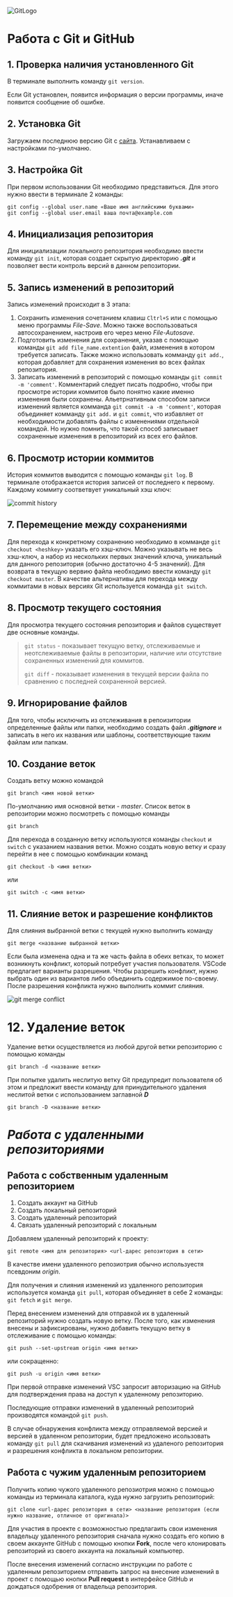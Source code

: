 ![GitLogo](Git-Logo-2Color.png)

# Работа с Git и GitHub
## 1. Проверка наличия установленного Git
В терминале выполнить команду `git version`.

Если Git установлен, появится информация о версии программы, иначе появится сообщение об ошибке.
## 2. Установка Git
Загружаем последнюю версию Git с [сайта](https://git-scm.com/downloads). Устанавливаем с настройками по-умолчаню.
## 3. Настройка Git
При первом использовании Git необходимо представиться.
Для этого нужно ввести в терминале 2 команды:

```
git config --global user.name «Ваше имя английскими буквами»
git config --global user.email ваша почта@example.com
```
## 4. Инициализация репозитория

Для инициализации локального репозитория необходимо ввести команду `git init`, которая создает скрытую директорию __*.git*__ и позволяет вести контроль версий в данном репозитории.

## 5. Запись изменений в репозиторий

Запись изменений происходит в 3 этапа:
1. Сохранить изменения сочетанием клавиш `Cltrl+S` или с помощью меню  программы *File-Save*. Можно также воспользоваться автосохранением, настроив его через меню *File-Autosave*.
2. Подготовить изменения для сохранения, указав с помощью команды `git add file_name.extention` файл, изменения в котором требуется записать. Также можно использовать комманду `git add.`, которая добавляет для сохранения изменения во всех файлах репозитория.
3. Записать изменений в репозиторий с помощью команды `git commit -m 'comment'`. Комментарий следует писать подробно, чтобы при просмотре истории коммитов было понятно какие именно изменения были сохранены. Альетрнативным способом записи изменений является комманда `git commit -a -m 'comment'`, которая объединяет комманду `git add.` и `git commit`, что избавляет от необходимости добавлять файлы с изменениями отдельной командой. Но нужно помнить, что такой способ записывает сохраненные изменения в репозиторий из всех его файлов.

## 6. Просмотр истории коммитов

История коммитов выводится с помощью команды `git log`. В терминале отображается история записей от последнего к первому. Каждому коммиту соответвует уникальный хэш ключ:

![commit history](git_log.jpg)

## 7. Перемещение между сохранениями

Для перехода к конкретному сохранению необходимо в комманде `git checkout <heshkey>` указать его хэш-ключ. Можно указывать не весь хэш-ключ, а набор из нескольких первых значений ключа, уникальный для данного репозитория (обычно достаточно 4-5 значений). Для возврата в текущую вервию файла необходимо ввести команду `git checkout master`. В качестве альтернативы для перехода между коммитами в новых версиях Git используется команда `git switch`.

## 8. Просмотр текущего состояния

Для просмотра текущего состояния репозитория и файлов существует две основные команды.

> `git status` - показывает текущую ветку, отслеживаемые и неотслеживаемые файлы в репозитории, наличие или отсутствие сохраненных изменений для коммитов.
>
>`git diff` - показывает изменения в текущей версии файла по сравнению с последней сохраненной версией.

## 9. Игнорирование файлов

Для того, чтобы исключить из отслеживания в репоизитории определенные файлы или папки, необходимо создать файл ***.gitignore*** и записать в него их названия или шаблоны, соответствующие таким файлам или папкам.

## 10. Создание веток

Создать ветку можно командой
```
git branch <имя новой ветки>
```
По-умолчанию имя основной ветки - *master*.
Список веток в репозитории можно посмотреть с помощью команды
```
git branch
```
Для перехода в созданную ветку используются команды `checkout` и `switch` с указанием названия ветки.
Можно создать новую ветку и сразу перейти в нее с помощью комбинации команд
```
git checkout -b <имя ветки>
```
или
```
git switch -c <имя ветки>
```

## 11. Слияние веток и разрешение конфликтов

Для слияния выбранной ветки с текущей нужно выполнить команду
```
git merge <название выбранной ветки>
```
Если была изменена одна и та же часть файла в обеих ветках, то может возникнуть конфликт, который потребует участия пользователя. VSCode предлагает варианты разрешения. Чтобы разрешить конфликт, нужно выбрать один из вариантов либо объединить содержимое по-своему. После разрешения конфликта нужно выполнить коммит слияния.

![git merge conflict](git_merge_conflict.jpg)

# 12. Удаление веток

Удаление ветки осуществляется из любой другой ветки репозиторию с помощью команды
```
git branch -d <название ветки>
```
При попытке удалить неслитую ветку Git предупредит пользователя об этом и предложит ввести команду для принудительного удаления неслитой ветки с использованием заглавной ***D***
```
git branch -D <название ветки>
```
# ***Работа с удаленными репозиториями***
## Работа с собственным удаленным репозиторием
1. Создать аккаунт на GitHub
2. Создать локальный репозиторий
3. Создать удаленный репозиторий
4. Связать удаленный репозиторий с локальным

Добавляем удаленный репозиторий к проекту:
```
git remote <имя для репозитория> <url-дарес репозитория в сети>
```
В качестве имени удаленного репозиотрия обычно используестя псевдоним *origin*.

Для получения и слияния изменений из удаленного репозитория используется команда `git pull`, которая объединяет в себе 2 команды: `git fetch` и `git merge`.

Перед внесением изменений для отправкой их в удаленный репозиторий нужно создать новую ветку. После того, как изменения внесены и зафиксированы, нужно добавить текущую ветку в отслеживание с помощью команды:
 ```
 git push --set-upstream origin <имя ветки>
 ```
 или сокращенно:
  ```
 git push -u origin <имя ветки>
 ```
 При первой отправке изменений VSC запросит авторизацию на GitHub для подтверждения права на доступ к удаленному репозиторию.
 
 Последующие отправки изменений в удаленный репозиторий производятся командой `git push`.

 В случае обнаружения конфликта между отправляемой версией и версией в удаленном репозитории, будет предложено исользовать команду `git pull` для скачивания изменений из удаленого репозитория и разрешения конфликта в локальном репозитории.

## Работа с чужим удаленным репозиторием
Получить копию чужого удаленного репозиотрия можно с помощью команды из терминала каталога, куда нужно загрузить репозиторий:
```
git clone <url-дарес репозитория в сети> <название репозитория (если нужно название, отличное от оригинала)>
```
Для участия в проекте с возможностью предлагаить свои изменения владельцу удаленного репозитория сначала нужно создать его копию в своем аккаунте GitHub с помощью кнопки **Fork**, после чего клонировать репозиторий из своего аккаунта на локальный компьютер.

После внесения изменений согласно инструкции по работе с удаленным репозиторием отправить запрос на внесение изменений в проект с помощью кнопки **Pull request** в интерфейсе GitHub и дождаться одобрения от владельца репозитория.